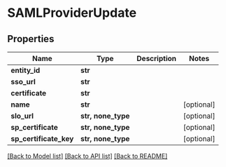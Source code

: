 # SAMLProviderUpdate


## Properties

Name | Type | Description | Notes
------------ | ------------- | ------------- | -------------
**entity_id** | **str** |  | 
**sso_url** | **str** |  | 
**certificate** | **str** |  | 
**name** | **str** |  | [optional] 
**slo_url** | **str, none_type** |  | [optional] 
**sp_certificate** | **str, none_type** |  | [optional] 
**sp_certificate_key** | **str, none_type** |  | [optional] 

[[Back to Model list]](../README.md#models) [[Back to API list]](../README.md#api-endpoints) [[Back to README]](../README.md)



